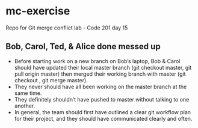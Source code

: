 # mc-exercise
Repo for Git merge conflict lab - Code 201 day 15

## Bob, Carol, Ted, & Alice done messed up
* Before starting work on a new branch on Bob’s laptop, Bob & Carol should have updated their local master branch (git checkout master, git pull origin master) then merged their working branch with master (git checkout <branch-name>, git merge master).
* They never should have all been working on the master branch at the same time. 
* They definitely shouldn’t  have pushed to master without talking to one another.
* In general, the team should first have outlined a clear git workflow plan for their project, and they should have communicated clearly and often.